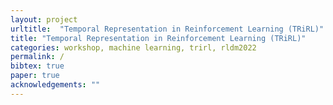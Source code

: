 ```yaml
---
layout: project
urltitle:  "Temporal Representation in Reinforcement Learning (TRiRL)"
title: "Temporal Representation in Reinforcement Learning (TRiRL)"
categories: workshop, machine learning, trirl, rldm2022
permalink: /
bibtex: true
paper: true
acknowledgements: ""
---
```


<!--br/>
<!--div class="row">
  <div class="col-xs-12">
    <center><h1>Temporal Representation in Reinforcement Learning (TRiRL)</h1></center>
    <center><h2>June 11, 2022. RLDM Workshop, Brown University, Providence, RI, USA.</h2></center>
    <center><a href="https://rldm.org/registration-2/" target="_blank">Underline Link</a> (RLDM Registration Required)</center>
    <!--center>Ask the panelists! Submit your questions at <a href="SHOULD WE HAVE THIS??" target="_blank">sli.do</a>.</center-->
  <!--/div>
</div-->

<!--br/>


<!--div class="row">
  <div class="col-xs-6 col-lg-3">
    <a href="">
      <img class="people-pic" src="{{ "/static/img/ico/logo.jpg" | prepend:site.baseurl }}">
  </div>
  <div class="col-xs-12">
          <p> TRiRL is a one-day interdisciplinary workshop that aims to push the boundaries of our understanding of brain's ability to represent time. We hope to bridge the fields of neuroscience, psychology and machine learning through discussions on appropriate temporal representations in model-based reinforcement learning. 
</div>
<br/>

<!--div class="row" id="schedule">
  <div class="col-md-4 col-xs-12">
    <h2>Schedule</h2>
  </div>
  <div class="col-md-8 col-xs-12">
      <select id="timezone-select" class="form-control"></select>
  </div>
</div>
<div class="row">
  <div class="col-xs-12">
    <table class="table table-striped" id="schedule-table">
    <tbody>
    <tr> <th scope="row" data-time="08:50">08:45 AM</th> <td>Opening Remarks</td></tr>
    <tr> <th scope="row" data-time="09:00">09:00 AM</th> <td>
      Talk 1: Speaker 1<br />Title
      <a data-toggle="collapse" href="#schedule-talk1" aria-cexpanded="false" aria-controls="schedule-talk1">[Abstract]</a>
      <a target="_blank" href="/static/slides-2021/roger_levy.pdf">[Slides]</a>
      <div class="collapse" id="schedule-talk1">
        Abstract:
      </div>
    </td></tr>
    <tr> <th scope="row" data-time="09:45">09:45 AM</th> <td>
      Talk 2: Speaker 2<br />Title
      <a data-toggle="collapse" href="#schedule-talk2" aria-cexpanded="false" aria-controls="schedule-talk2">[Abstract]</a>
      <div class="collapse" id="schedule-talk2">
        Abstract:
      </div>
    </td></tr>
    <tr> <th scope="row" data-time="10:30">10:30 AM</th> <td>Break 1</td></tr>
    <tr> <th scope="row" data-time="11:00">11:00 AM</th> <td>
      Talk 3: Speaker 3<br />Link
      <a data-toggle="collapse" href="#schedule-talk3" aria-cexpanded="false" aria-controls="schedule-talk3">[Abstract]</a>
      <div class="collapse" id="schedule-talk3">
        Abstract: 
      </div>
    </td> </tr>
    <tr> <th scope="row" data-time="12:30">12:30 PM</th> <td>Hackathon</td></tr>
    <tr> <th scope="row" data-time="13:00">13:00 PM</th> <td>Presentations and panel disccusion</td> </tr>
    <tr> <th scope="row" data-time="19:30">19:30 PM</th> <td>Closing Remark</td> </tr>
    </tbody>
    </table>
  </div>
</div-->

<!--hr />


<!-- Speakers -->
<!--div class="row" id="speakers">
  <div class="col-xs-12">
    <h2>Speakers</h2>
  </div>
</div>
<div class="row">
  <div class="col-xs-6 col-lg-3">
    <a href="">
      <img class="people-pic" src="{{ "/static/img/people/provisional.gif" | prepend:site.baseurl }}">
    </a>
    <div class="people-name">
      <a href="">Speaker 1</a>
      <h6></h6>
    </div>
  </div>
  <div class="col-xs-6 col-lg-3">
    <a href="">
      <img class="people-pic" src="{{ "/static/img/people/provisional1.gif" | prepend:site.baseurl }}">
    </a>
    <div class="people-name">
      <a href="">Speaker 2</a>
      <h6></h6>
    </div>
  </div>
    <div class="col-xs-6 col-lg-3">
    <a href="">
      <img class="people-pic" src="{{ "/static/img/people/provisional3.gif" | prepend:site.baseurl }}">
    </a>
    <div class="people-name">
      <a href="">Speaker 3</a>
      <h6></h6>
    </div>
  </div>
</div>

<hr />
<!-- Intro -->
<!--div class="row" id="intro">
    <div class="col-xs-12">
        <h2>Introduction</h2>
            <p>The ability to perceive and estimate temporal dynamics can be considered as one of the central
            elements of an intelligent biological agent – equipped with a model of its environment. Similarly, if one
            takes the view that an agent’s (internal) model of the environment is its primary guide to behaviour,
            the ability to learn appropriate temporal representations and employ them for action selection is an
            crucial consideration for building intelligent artificial agents. </p>
            <p> Current, reinforcement learning (RL) agents
            have matured such that model-based unsupervised approaches achieve competitive and even SOTA
            behaviours (for instance, MuZero (Schrittwieser et al. 2020) or DreamerV2 (Hafner et al. 2020)).
            However, these models tend to operate at objective timescales aligned with the shift in environment
            dynamics. Consequently, further considerations are required to mimic the types of spatio-temporal
            representations observed in neuronal responses – operating at both subjective and objective timescales.
            Happily, computational models in cognitive science have looked to explain temporal representations
            and how they influence human behaviour (using neural networks and Bayesian inference) (e.g., Jazayeri
            & Shadlen (2010), Roseboom et al. (2019), Deverett et al. (2019), Fountas et al. (2022))
            </p>
            <p> TRiRL will bring together experts in model-based RL and neuroscientists working on the brain's ability 
            to represent time, in order to exchange insights, brainstorm, and encourage a multi-angle discussion on this important topic.</p>
    </div>
</div>
<hr />

<!-- Organizers -->
<!--div class="row" id="organizers">
  <div class="col-xs-12">
    <h2>Organizers</h2>
  </div>
</div>
<div class="row">
  <div class="col-xs-6 col-lg-3">
    <a href="www.zfountas.com">
      <img class="people-pic" src="{{ "/static/img/people/fountas.jpg" | prepend:site.baseurl }}">
    </a>
    <div class="people-name">
      <a href="www.zfountas.com">Zafeirios Fountas</a>
      <h6>University College London & Huawei</h6>
    </div>
  </div>
  <div class="col-xs-6 col-lg-3">
    <a href="https://ucbtns.github.io/index.html">
      <img class="people-pic" src="{{ "/static/img/people/sajid.jpg" | prepend:site.baseurl }}">
    </a>
    <div class="people-name">
      <a href="https://ucbtns.github.io/index.html">Noor Sajid</a>
      <h6>University College London & Huawei</h6>
    </div>
  </div>
  <div class="col-xs-6 col-lg-3">
    <a href="www.azak.cc">
      <img class="people-pic" src="{{ "/static/img/people/Zakharov.jpg" | prepend:site.baseurl }}">
    </a>
    <div class="people-name">
      <a href="www.azak.cc">Alex Zakharov </a>
      <h6>Huawei </h6>
    </div>
  </div>
  <div class="col-xs-6 col-lg-3">
    <a href="www.warrickroseboom.com">
      <img class="people-pic" src="{{ "/static/img/people/roseboom.jpg" | prepend:site.baseurl }}">
    </a>
    <div class="people-name">
      <a href="www.warrickroseboom.com">Warrick Roseboom</a>
      <h6>Sussex University</h6>
    </div>
  </div>
</div>


<!-- References -->
<!--div class="row">
  <div class="col-xs-12">
    <h2>References</h2>
  </div>
</div>
<div class="row">
  <div class="col-md-12">
    <ol>
      <li>Deverett, B., Faulkner, R., Fortunato, M., Wayne, G. & Leibo, J. Z. (2019), ‘Interval timing in deep
      reinforcement learning agents’, Advances in Neural Information Processing Systems 32. </li>
      <li>Fountas, Z., Sylaidi, A., Nikiforou, K., Seth, A. K., Shanahan, M. & Roseboom, W. (2022), ‘A
      predictive processing model of episodic memory and time perception’, (in press) Neural Computation. </li>
      <li>Hafner, D., Lillicrap, T., Fischer, I., Villegas, R., Ha, D., Lee, H. & Davidson, J. (2019), Learning
      latent dynamics for planning from pixels, in ‘International conference on machine learning’, PMLR,
      pp. 2555–2565. </li>
      <li>Jazayeri, M. & Shadlen, M. N. (2010), ‘Temporal context calibrates interval timing’, Nature neuro-
      science 13(8), 1020–1026. </li>
      <li>Roseboom, W., Fountas, Z., Nikiforou, K., Bhowmik, D., Shanahan, M. & Seth, A. K. (2019), ‘Ac-
      tivity in perceptual classification networks as a basis for human subjective time perception’, Nature
      communications 10(1), 1–9. </li>
    </ol>
  </div>
</div>
